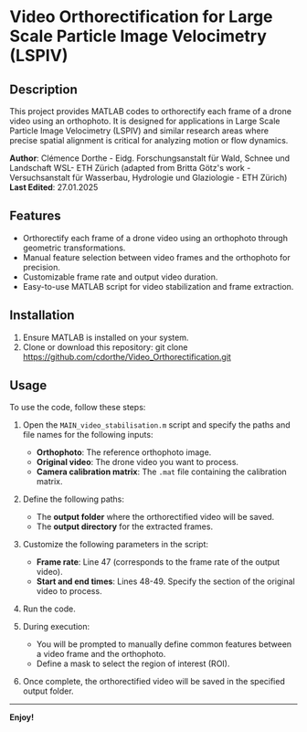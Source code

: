 # Video Orthorectification for Large Scale Particle Image Velocimetry (LSPIV)

## Description
This project provides MATLAB codes to orthorectify each frame of a drone video using an orthophoto. It is designed for applications in Large Scale Particle Image Velocimetry (LSPIV) and similar research areas where precise spatial alignment is critical for analyzing motion or flow dynamics. 

**Author**: Clémence Dorthe - Eidg. Forschungsanstalt für Wald, Schnee und Landschaft WSL- ETH Zürich (adapted from Britta Götz's work - Versuchsanstalt für Wasserbau, Hydrologie und Glaziologie - ETH Zürich)  
**Last Edited**: 27.01.2025

## Features
- Orthorectify each frame of a drone video using an orthophoto through geometric transformations.
- Manual feature selection between video frames and the orthophoto for precision.
- Customizable frame rate and output video duration.
- Easy-to-use MATLAB script for video stabilization and frame extraction.

## Installation
1. Ensure MATLAB is installed on your system.
2. Clone or download this repository: git clone https://github.com/cdorthe/Video_Orthorectification.git


## Usage
To use the code, follow these steps:

1. Open the `MAIN_video_stabilisation.m` script and specify the paths and file names for the following inputs:
   - **Orthophoto**: The reference orthophoto image.
   - **Original video**: The drone video you want to process.
   - **Camera calibration matrix**: The `.mat` file containing the calibration matrix.

2. Define the following paths:
   - The **output folder** where the orthorectified video will be saved.
   - The **output directory** for the extracted frames.

3. Customize the following parameters in the script:
   - **Frame rate**: Line 47 (corresponds to the frame rate of the output video).
   - **Start and end times**: Lines 48-49. Specify the section of the original video to process.

4. Run the code.

5. During execution:
   - You will be prompted to manually define common features between a video frame and the orthophoto.
   - Define a mask to select the region of interest (ROI).

6. Once complete, the orthorectified video will be saved in the specified output folder.

---

**Enjoy!**
